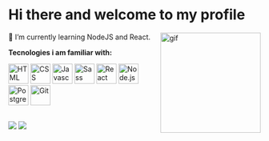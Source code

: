 # Hi there and welcome to my profile

<img align='right' alt='gif'  width='200' src='https://images-wixmp-ed30a86b8c4ca887773594c2.wixmp.com/f/9f1007cf-98b5-48b3-9a46-cace7d3bd8d3/d59bmpc-4dc143f6-03b3-4655-a75a-a3913d1a667d.gif?token=eyJ0eXAiOiJKV1QiLCJhbGciOiJIUzI1NiJ9.eyJzdWIiOiJ1cm46YXBwOjdlMGQxODg5ODIyNjQzNzNhNWYwZDQxNWVhMGQyNmUwIiwiaXNzIjoidXJuOmFwcDo3ZTBkMTg4OTgyMjY0MzczYTVmMGQ0MTVlYTBkMjZlMCIsIm9iaiI6W1t7InBhdGgiOiJcL2ZcLzlmMTAwN2NmLTk4YjUtNDhiMy05YTQ2LWNhY2U3ZDNiZDhkM1wvZDU5Ym1wYy00ZGMxNDNmNi0wM2IzLTQ2NTUtYTc1YS1hMzkxM2QxYTY2N2QuZ2lmIn1dXSwiYXVkIjpbInVybjpzZXJ2aWNlOmZpbGUuZG93bmxvYWQiXX0.8xCGJ8ewr2j5R66gLXb1o8x84xkhe9Jz0GQAiQ4_jSk'>

:seedling:  I’m currently learning NodeJS and React.

**Tecnologies i am familiar with:**
<div>
  <a id='img1' href='#img1'><img alt='HTML' width='40' draggable='false' src='https://cdn.jsdelivr.net/gh/devicons/devicon/icons/html5/html5-original.svg'></a>
  <a id='img2' href='#img2'><img alt='CSS' width='40' draggable='false' src='https://cdn.jsdelivr.net/gh/devicons/devicon/icons/css3/css3-original.svg'></a>
  <a id='img3' href='#img3'><img alt='Javascript' width='40' draggable='false' src='https://cdn.jsdelivr.net/gh/devicons/devicon/icons/javascript/javascript-original.svg'></a>
  <a id='img4' href='#img4'><img alt='Sass' width='40' draggable='false' src="https://cdn.jsdelivr.net/gh/devicons/devicon/icons/sass/sass-original.svg" /></a>
  <a id='img5' href='#img5'><img alt='React' width='40' draggable='false' src='https://cdn.jsdelivr.net/gh/devicons/devicon/icons/react/react-original.svg'></a>
  <a id='img6' href='#img6'><img alt='Node.js' width='40' draggable='false' src='https://cdn.jsdelivr.net/gh/devicons/devicon/icons/nodejs/nodejs-original.svg'></a>
  <a id='img7' href='#img7'><img alt='PostgreSQL' width='40' draggable='false' src='https://cdn.jsdelivr.net/gh/devicons/devicon/icons/postgresql/postgresql-original.svg'></a>
  <a id='img8' href='#img8'><img alt='Git' width='40' draggable='false' src='https://cdn.jsdelivr.net/gh/devicons/devicon/icons/git/git-original.svg'></a>
</div>

##
<div>
  <a href='mailto:marb.schuler@gmail.com' target='_blank'><img src='https://img.shields.io/badge/Gmail-D14836?style=for-the-badge&logo=gmail&logoColor=white'></a>
  <a href='https://www.linkedin.com/in/marcobschuler/' target='_blank'><img src='https://img.shields.io/badge/-LinkedIn-%230077B5?style=for-the-badge&logo=linkedin&logoColor=white'></a>
</div>

